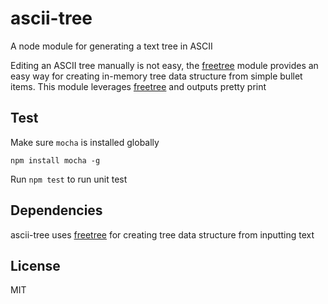 ascii-tree
==========

A node module for generating a text tree in ASCII

Editing an ASCII tree manually is not easy, the [freetree](https://github.com/liushuping/freetree) module provides an easy way for creating in-memory tree data structure from simple bullet items. This module leverages [freetree](https://github.com/liushuping/freetree) and outputs pretty print

## Test
Make sure `mocha` is installed globally
```
npm install mocha -g
```
Run `npm test` to run unit test
## Dependencies
ascii-tree uses [freetree](https://github.com/liushuping/freetree) for creating tree data structure from inputting text
## License
MIT
